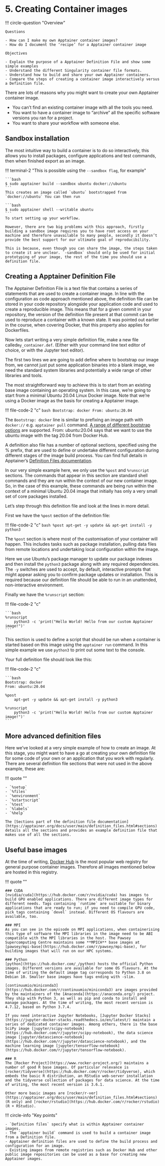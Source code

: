 # 5. Creating Container images

!!! circle-question "Overview"

    Questions

    - How can I make my own Apptainer container images?
    - How do I document the ‘recipe’ for a Apptainer container image

    Objectives

    - Explain the purpose of a Apptainer Definition File and show some simple examples
    - Understand the different Singularity container file formats.
    - Understand how to build and share your own Apptainer containers.
    - Compare the steps of creating a container image interactively versus a Definition file.


There are lots of reasons why you might want to create your own Apptainer container image.

- You can’t find an existing container image with all the tools you need.
- You want to have a container image to “archive” all the specific software versions you ran for a project.
- You want to share your workflow with someone else.


## Sandbox installation

The most intuitive way to build a container is to do so interactively, this allows you to install packages, configure applications and test commands, then when finished export as an image.

!!! terminal-2 "This is possible using the `--sandbox flag`, for example"

    ```bash
    $ sudo apptainer build --sandbox ubuntu docker://ubuntu
    ```
    This creates an image called `ubuntu` bootstrapped from `docker://ubuntu` You can then run

    ```bash
    $ sudo apptainer shell --writable ubuntu
    ```
    To start setting up your workflow.

    However, there are two big problems with this approach, firstly building a sandbox image requires you to have root access on your machine and therefore unavailable to many people, secondly it doesn’t provide the best support for our ultimate goal of reproducibility.

    This is because, even though you can share the image, the steps taken to create it are unclear. `-sandbox` should only be used for initial prototyping of your image, the rest of the time you should use a definition file.

## Creating a Apptainer Definition File

The Apptainer Definition File is a text file that contains a series of statements that are used to create a container image. In line with the configuration as code approach mentioned above, the definition file can be stored in your code repository alongside your application code and used to create a reproducible image. This means that for a given commit in your repository, the version of the definition file present at that commit can be used to reproduce a container with a known state. It was pointed out earlier in the course, when covering Docker, that this property also applies for Dockerfiles.

Now lets start writing a very simple definition file, make a new file called`my_container.def`. (Either with your command line text editor of choice, or with the Jupyter text editor).

The first two lines we are going to add define where to bootstrap our image from, we cannot just put some application binaries into a blank image, we need the standard system libraries and potentially a wide range of other libraries and tools.

The most straightforward way to achieve this is to start from an existing base image containing an operating system. In this case, we’re going to start from a minimal Ubuntu 20.04 Linux Docker image. Note that we’re using a Docker image as the basis for creating a Apptainer image.

!!! file-code-2 "c" 
    ```bash
    Bootstrap: docker
    From: ubuntu:20.04
    ```

The `Bootstrap: docker` line is similar to prefixing an image path with `docker://` e.g. `apptainer pull` command. [A range of different bootstrap options](https://docs.sylabs.io/guides/3.5/user-guide/definition_files.html#preferred-bootstrap-agents) are supported. From: ubuntu:20.04 says that we want to use the ubuntu image with the tag 20.04 from Docker Hub.

A definition also file has a number of optional sections, specified using the % prefix, that are used to define or undertake different configuration during different stages of the image build process. You can find full details in Apptainer’s [Definition Files documentation](https://apptainer.org/docs/user/main/definition_files.html).

In our very simple example here, we only use the `%post` and `%runscript` sections. The commands that appear in this section are standard shell commands and they are run within the context of our new container image. So, in the case of this example, these commands are being run within the context of a minimal Ubuntu 20.04 image that initially has only a very small set of core packages installed.

Let’s step through this definition file and look at the lines in more detail.

First we have the `%post` section of the definition file:

!!! file-code-2 "c"
    ```bash
    %post
    apt-get -y update && apt-get install -y python3
    ```

The `%post` section is where most of the customisation of your container will happen. This includes tasks such as package installation, pulling data files from remote locations and undertaking local configuration within the image.

Here we use Ubuntu’s package manager to update our package indexes and then install the `python3` package along with any required dependencies. The `-y` switches are used to accept, by default, interactive prompts that might appear asking you to confirm package updates or installation. This is required because our definition file should be able to run in an unattended, non-interactive environment.

Finally we have the `%runscript` section:

!!! file-code-2 "c"

    ```bash
    %runscript
        python3 -c 'print("Hello World! Hello from our custom Apptainer image!")'
    ```

This section is used to define a script that should be run when a container is started based on this image using the `apptainer run` command. In this simple example we use `python3` to print out some text to the console.

Your full definition file should look like this:

!!! file-code-2 "c"

    ```bash
    Bootstrap: docker
    From: ubuntu:20.04

    %post
        apt-get -y update && apt-get install -y python3

    %runscript
        python3 -c 'print("Hello World! Hello from our custom Apptainer image!")'
    ```

## More advanced definition files

Here we’ve looked at a very simple example of how to create an image. At this stage, you might want to have a go at creating your own definition file for some code of your own or an application that you work with regularly. There are several definition file sections that were not used in the above example, these are:

!!! quote ""

    - `%setup`
    - `%files`
    - `%environment`
    - `%startscript`
    - `%test`
    - `%labels`
    - `%help`

    The [Sections part of the definition file documentation](https://apptainer.org/docs/user/main/definition_files.html#sections) details all the sections and provides an example definition file that makes use of all the sections.

## Useful base images
At the time of writing, [Docker Hub](https://hub.docker.com/) is the most popular web registry for general purpose container images. Therefore all images mentioned below are hosted in this registry.

!!! quote ""

    ### CUDA
    [nvidia/cuda](https://hub.docker.com/r/nvidia/cuda) has images to build GPU enabled applications. There are different image types for different needs. Tags containing `runtime` are suitable for binary applications that are ready to run; if you need to compile GPU code, pick tags containing `devel` instead. Different OS flavours are available, too.

    ### MPI
    As you can see in the episode on MPI applications, when containerising this type of software the MPI libraries in the image need to be ABI compatible with the MPI libraries in the host. The Pawsey Supercomputing Centre maintains some **MPICH** base images at [pawsey/mpi-base](https://hub.docker.com/r/pawsey/mpi-base), for building images that will run on our HPC systems.

    ### Python
    [python](https://hub.docker.com/_/python) hosts the official Python images. Different versions are available for some OS flavours. At the time of writing the default image tag corresponds to Python 3.8 on Debian 10. Smaller base images have tags ending with -slim.

    [continuumio/miniconda3](https://hub.docker.com/r/continuumio/miniconda3) are images provided by the maintainers of the [Anaconda](https://anaconda.org/) project. They ship with Python 3, as well as pip and conda to install and manage packages. At the time of writing, the most recent version is 4.7.12, based on Python 3.7.4.

    If you need interactive Jupyter Notebooks, [Jupyter Docker Stacks](https://jupyter-docker-stacks.readthedocs.io/en/latest/) maintain a series of dedicated container images. Among others, there is the base SciPy image [jupyter/scipy-notebook](https://hub.docker.com/r/jupyter/scipy-notebook), the data science image [jupyter/datascience-notebook](https://hub.docker.com/r/jupyter/datascience-notebook), and the machine learning image [jupyter/tensorflow-notebook](https://hub.docker.com/r/jupyter/tensorflow-notebook).

    ### R
    The [Rocker Project](https://www.rocker-project.org/) maintains a number of good R base images. Of particular relevance is [rocker/tidyverse](https://hub.docker.com/r/rocker/tidyverse), which embeds the basic R distribution, an RStudio web-server installation and the tidyverse collection of packages for data science. At the time of writing, the most recent version is 3.6.1.

    Other more basic images are [rocker/r-ver](https://apptainer.org/docs/user/main/definition_files.html#sections) (R only) and [rocker/rstudio](https://hub.docker.com/r/rocker/rstudio) (R + RStudio).


!!! circle-info "Key points"

    - `Definition files` specify what is within Apptainer container images.
    - The `apptainer build` command is used to build a container image from a Definition file.
    - Apptainer definition files are used to define the build process and configuration for an image.
    - Existing images from remote registries such as Docker Hub and other public image repositories can be used as a base for creating new Apptainer images.